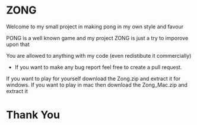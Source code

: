 
# ZONG

Welcome to my small project in making pong in my own style and favour 

PONG is a well known game and my project ZONG is just a try to imporove upon that




You are allowed to anything with my code (even redistibute it commercially) 

* If you want to make any bug report feel free to create a pull request.

If you want to play for yourself download the Zong.zip and extract it for windows.
If you want to play in mac then download the Zong_Mac.zip and extract it


# Thank You

